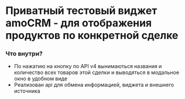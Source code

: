 # Приватный тестовый виджет amoCRM - для отображения продуктов по конкретной сделке

### Что внутри?
- По нажатию на кнопку по API v4 вынимаються названия и количество всех товаров этой сделки и выводяться в модальное окно в удобном виде
- Реализован api для обмена информацией, виджета и внешнего источника